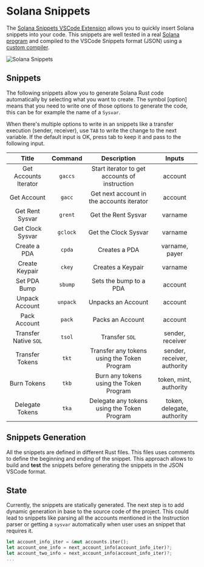 # Solana Snippets

The [Solana Snippets VSCode Extension](https://code.visualstudio.com/api/language-extensions/solana-snippets) allows you to quickly insert Solana snippets into your code. This snippets are well tested in a real [Solana program](./snippets) and compiled to the VSCode Snippets format (JSON) using a [custom compiler](./compiler).

![Solana Snippets](./resources/check-rent.gif)

## Snippets

The following snippets allow you to generate Solana Rust code automatically by selecting what you want to create. The symbol [option] means that you need to write one of those options to generate the code, this can be for example the name of a `Sysvar`.

When there's multiple options to write in an snippets like a transfer execution (sender, receiver), use `TAB` to write the change to the next variable. If the default input is OK, press tab to keep it and pass to the following input.

|         Title         | Command  |                  Description                  |           Inputs            |
| :-------------------: | :------: | :-------------------------------------------: | :-------------------------: |
| Get Accounts Iterator | `gaccs`  | Start iterator to get accounts of instruction |           account           |
|      Get Account      |  `gacc`  |   Get next account in the accounts iterator   |           account           |
|    Get Rent Sysvar    | `grent`  |              Get the Rent Sysvar              |           varname           |
|   Get Clock Sysvar    | `gclock` |             Get the Clock Sysvar              |           varname           |
|     Create a PDA      |  `cpda`  |                 Creates a PDA                 |       varname, payer        |
|    Create Keypair     |  `ckey`  |               Creates a Keypair               |           varname           |
|     Set PDA Bump      | `sbump`  |            Sets the bump to a PDA             |           account           |
|    Unpack Account     | `unpack` |              Unpacks an Account               |           account           |
|     Pack Account      |  `pack`  |               Packs an Account                |           account           |
| Transfer Native `SOL` |  `tsol`  |                Transfer `SOL`                 |      sender, receiver       |
|    Transfer Tokens    |  `tkt`   |  Transfer any tokens using the Token Program  | sender, receiver, authority |
|      Burn Tokens      |  `tkb`   |    Burn any tokens using the Token Program    |   token, mint, authority    |
|    Delegate Tokens    |  `tka`   |  Delegate any tokens using the Token Program  | token, delegate, authority  |

## Snippets Generation

All the snippets are defined in different Rust files. This files uses comments to define the beginning and ending of the snippet. This approach allows to build and **test** the snippets before generating the snippets in the JSON VSCode format.

## State

Currently, the snippets are statically generated. The next step is to add dynamic generation in base to the source code of the project. This could lead to snippets like parsing all the accounts mentioned in the Instruction parser or getting a `sysvar` automatically when user uses an snippet that requires it.

```rust
let account_info_iter = &mut accounts.iter();
let account_one_info = next_account_info(account_info_iter)?;
let account_two_info = next_account_info(account_info_iter)?;
...
```
